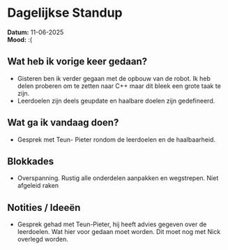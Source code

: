 # Dagelijkse Standup

**Datum:** 11-06-2025  
**Mood:**  :( 

## Wat heb ik vorige keer gedaan?
- Gisteren ben ik verder gegaan met de opbouw van de robot. Ik heb delen proberen om te zetten naar C++ maar dit bleek een grote taak te zijn.  
- Leerdoelen zijn deels geupdate en haalbare doelen zijn gedefineerd.

## Wat ga ik vandaag doen?
- Gesprek met Teun- Pieter rondom de leerdoelen en de haalbaarheid. 
## Blokkades
- Overspanning. Rustig alle onderdelen aanpakken en wegstrepen. Niet afgeleid raken

## Notities / Ideeën
- Gesprek gehad met Teun-Pieter, hij heeft advies gegeven over de leerdoelen. Wat hier voor gedaan moet worden. Dit moet nog met Nick overlegd worden. 